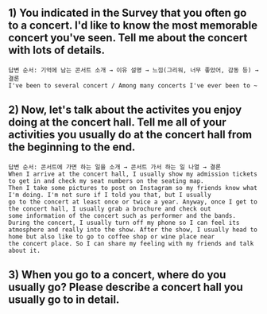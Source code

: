 ## 1) You indicated in the Survey that you often go to a concert. I'd like to know the most memorable concert you've seen. Tell me about the concert with lots of details.
```
답변 순서: 기억에 남는 콘서트 소개 → 이유 설명 → 느낌(그리워, 너무 좋았어, 감동 등) → 결론  
I've been to several concert / Among many concerts I've ever been to ~  
```
## 2) Now, let's talk about the activites you enjoy doing at the concert hall. Tell me all of your activities you usually do at the concert hall from the beginning to the end.
```
답변 순서: 콘서트에 가면 하는 일을 소개 → 콘서트 가서 하는 일 나열 → 결론    
When I arrive at the concert hall, I usually show my admission tickets to get in and check my seat numbers on the seating map.  
Then I take some pictures to post on Instagram so my friends know what I'm doing. I'm not sure if I told you that, but I usually  
go to the concert at least once or twice a year. Anyway, once I get to the concert hall, I usually grab a brochure and check out  
some information of the concert such as performer and the bands. During the concert, I usually turn off my phone so I can feel its  
atmosphere and really into the show. After the show, I usually head to home but also like to go to coffee shop or wine place near  
the concert place. So I can share my feeling with my friends and talk about it.  
```
## 3) When you go to a concert, where do you usually go? Please describe a concert hall you usually go to in detail.
```

```
